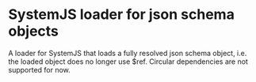 
# SystemJS loader for json schema objects

A loader for SystemJS that loads a fully resolved json schema object, i.e. the loaded object does no longer use $ref. Circular dependencies are not supported for now.
